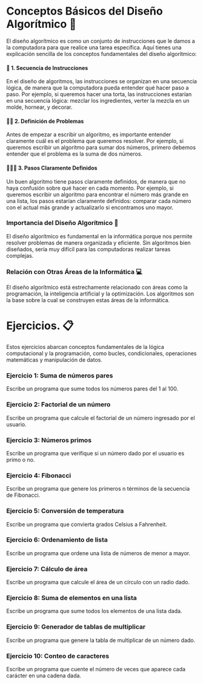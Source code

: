 # Conceptos Básicos del Diseño Algorítmico 📕

El diseño algorítmico es como un conjunto de instrucciones que le damos a la computadora para que realice una tarea específica. Aquí tienes una explicación sencilla de los conceptos fundamentales del diseño algorítmico:

#### 📌 1. Secuencia de Instrucciones
En el diseño de algoritmos, las instrucciones se organizan en una secuencia lógica, de manera que la computadora pueda entender qué hacer paso a paso. Por ejemplo, si queremos hacer una torta, las instrucciones estarían en una secuencia lógica: mezclar los ingredientes, verter la mezcla en un molde, hornear, y decorar.

#### 📌📌 2. Definición de Problemas
Antes de empezar a escribir un algoritmo, es importante entender claramente cuál es el problema que queremos resolver. Por ejemplo, si queremos escribir un algoritmo para sumar dos números, primero debemos entender que el problema es la suma de dos números.

#### 📌📌📌 3. Pasos Claramente Definidos
Un buen algoritmo tiene pasos claramente definidos, de manera que no haya confusión sobre qué hacer en cada momento. Por ejemplo, si queremos escribir un algoritmo para encontrar el número más grande en una lista, los pasos estarían claramente definidos: comparar cada número con el actual más grande y actualizarlo si encontramos uno mayor.

### Importancia del Diseño Algorítmico 🔖

El diseño algorítmico es fundamental en la informática porque nos permite resolver problemas de manera organizada y eficiente. Sin algoritmos bien diseñados, sería muy difícil para las computadoras realizar tareas complejas.

### Relación con Otras Áreas de la Informática 💻

El diseño algorítmico está estrechamente relacionado con áreas como la programación, la inteligencia artificial y la optimización. Los algoritmos son la base sobre la cual se construyen estas áreas de la informática.

# Ejercicios. 📋
Estos ejercicios abarcan conceptos fundamentales de la lógica computacional y la programación, como bucles, condicionales, operaciones matemáticas y manipulación de datos. 

### Ejercicio 1: Suma de números pares
Escribe un programa que sume todos los números pares del 1 al 100.

### Ejercicio 2: Factorial de un número
Escribe un programa que calcule el factorial de un número ingresado por el usuario.

### Ejercicio 3: Números primos
Escribe un programa que verifique si un número dado por el usuario es primo o no.

### Ejercicio 4: Fibonacci
Escribe un programa que genere los primeros n términos de la secuencia de Fibonacci.

### Ejercicio 5: Conversión de temperatura
Escribe un programa que convierta grados Celsius a Fahrenheit.

### Ejercicio 6: Ordenamiento de lista
Escribe un programa que ordene una lista de números de menor a mayor.

### Ejercicio 7: Cálculo de área
Escribe un programa que calcule el área de un círculo con un radio dado.

### Ejercicio 8: Suma de elementos en una lista
Escribe un programa que sume todos los elementos de una lista dada.

### Ejercicio 9: Generador de tablas de multiplicar
Escribe un programa que genere la tabla de multiplicar de un número dado.

### Ejercicio 10: Conteo de caracteres
Escribe un programa que cuente el número de veces que aparece cada carácter en una cadena dada.

